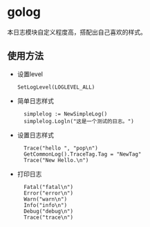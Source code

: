 # golog

本日志模块自定义程度高，搭配出自己喜欢的样式。

## 使用方法

- 设置level

  ```
  SetLogLevel(LOGLEVEL_ALL)
  ```

- 简单日志样式

  ```
    simplelog := NewSimpleLog()
    simplelog.Logln("这是一个测试的日志。")
  ```

- 设置日志样式

  ```
    Trace("hello ", "pop\n")
    GetCommonLog().TraceTag.Tag = "NewTag"
    Trace("New Hello.\n")
  ```

- 打印日志

  ```
    Fatal("fatal\n")
    Error("error\n")
    Warn("warn\n")
    Info("info\n")
    Debug("debug\n")
    Trace("trace\n")
  ```

  

